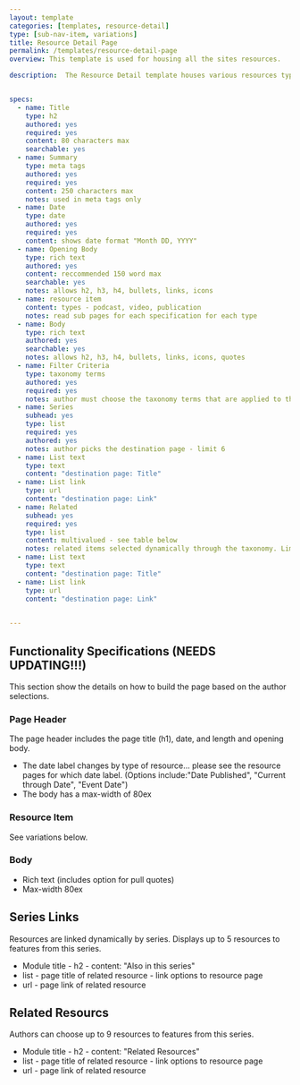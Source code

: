 ```yaml
---
layout: template
categories: [templates, resource-detail]
type: [sub-nav-item, variations]
title: Resource Detail Page
permalink: /templates/resource-detail-page
overview: This template is used for housing all the sites resources.

description:  The Resource Detail template houses various resources types that all have their own required aspects. On this overview page, you will see the common functionaly and content types. The requirements for each resource type will be linked in a sub-page.


specs:
  - name: Title
    type: h2
    authored: yes
    required: yes
    content: 80 characters max
    searchable: yes
  - name: Summary
    type: meta tags
    authored: yes
    required: yes
    content: 250 characters max
    notes: used in meta tags only
  - name: Date
    type: date
    authored: yes
    required: yes
    content: shows date format "Month DD, YYYY"
  - name: Opening Body
    type: rich text
    authored: yes
    content: reccommended 150 word max
    searchable: yes
    notes: allows h2, h3, h4, bullets, links, icons
  - name: resource item
    content: types - podcast, video, publication
    notes: read sub pages for each specification for each type
  - name: Body
    type: rich text
    authored: yes
    searchable: yes
    notes: allows h2, h3, h4, bullets, links, icons, quotes
  - name: Filter Criteria
    type: taxonomy terms
    authored: yes
    required: yes
    notes: author must choose the taxonomy terms that are applied to this page.
  - name: Series
    subhead: yes
    type: list
    required: yes
    authored: yes
    notes: author picks the destination page - limit 6
  - name: List text
    type: text
    content: "destination page: Title"
  - name: List link
    type: url
    content: "destination page: Link"
  - name: Related
    subhead: yes
    required: yes
    type: list
    content: multivalued - see table below
    notes: related items selected dynamically through the taxonomy. Limit 3
  - name: List text
    type: text
    content: "destination page: Title"
  - name: List link
    type: url
    content: "destination page: Link"
  

---
```


## Functionality Specifications (NEEDS UPDATING!!!)
This section show the details on how to build the page based on the author selections.

### Page Header
The page header includes the page title (h1), date, and length and opening body.
- The date label changes by type of resource... please see the resource pages for which date label. (Options include:"Date Published", "Current through Date", "Event Date")
- The body has a max-width of 80ex

### Resource Item
See variations below.

### Body
- Rich text (includes option for pull quotes)
- Max-width 80ex

## Series Links
Resources are linked dynamically by series. Displays up to 5 resources to features from this series.
- Module title - h2 - content: "Also in this series"
- list - page title of related resource - link options to resource page
- url - page link of related resource

## Related Resourcs
Authors can choose up to 9 resources to features from this series.
- Module title - h2 - content: "Related Resources"
- list - page title of related resource - link options to resource page
- url - page link of related resource